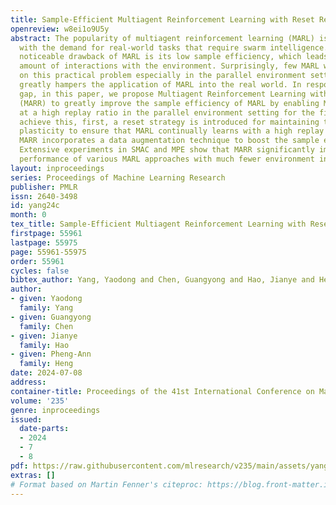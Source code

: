 ```yaml
---
title: Sample-Efficient Multiagent Reinforcement Learning with Reset Replay
openreview: w8ei1o9U5y
abstract: The popularity of multiagent reinforcement learning (MARL) is growing rapidly
  with the demand for real-world tasks that require swarm intelligence. However, a
  noticeable drawback of MARL is its low sample efficiency, which leads to a huge
  amount of interactions with the environment. Surprisingly, few MARL works focus
  on this practical problem especially in the parallel environment setting, which
  greatly hampers the application of MARL into the real world. In response to this
  gap, in this paper, we propose Multiagent Reinforcement Learning with Reset Replay
  (MARR) to greatly improve the sample efficiency of MARL by enabling MARL training
  at a high replay ratio in the parallel environment setting for the first time. To
  achieve this, first, a reset strategy is introduced for maintaining the network
  plasticity to ensure that MARL continually learns with a high replay ratio. Second,
  MARR incorporates a data augmentation technique to boost the sample efficiency further.
  Extensive experiments in SMAC and MPE show that MARR significantly improves the
  performance of various MARL approaches with much fewer environment interactions.
layout: inproceedings
series: Proceedings of Machine Learning Research
publisher: PMLR
issn: 2640-3498
id: yang24c
month: 0
tex_title: Sample-Efficient Multiagent Reinforcement Learning with Reset Replay
firstpage: 55961
lastpage: 55975
page: 55961-55975
order: 55961
cycles: false
bibtex_author: Yang, Yaodong and Chen, Guangyong and Hao, Jianye and Heng, Pheng-Ann
author:
- given: Yaodong
  family: Yang
- given: Guangyong
  family: Chen
- given: Jianye
  family: Hao
- given: Pheng-Ann
  family: Heng
date: 2024-07-08
address:
container-title: Proceedings of the 41st International Conference on Machine Learning
volume: '235'
genre: inproceedings
issued:
  date-parts:
  - 2024
  - 7
  - 8
pdf: https://raw.githubusercontent.com/mlresearch/v235/main/assets/yang24c/yang24c.pdf
extras: []
# Format based on Martin Fenner's citeproc: https://blog.front-matter.io/posts/citeproc-yaml-for-bibliographies/
---
```

